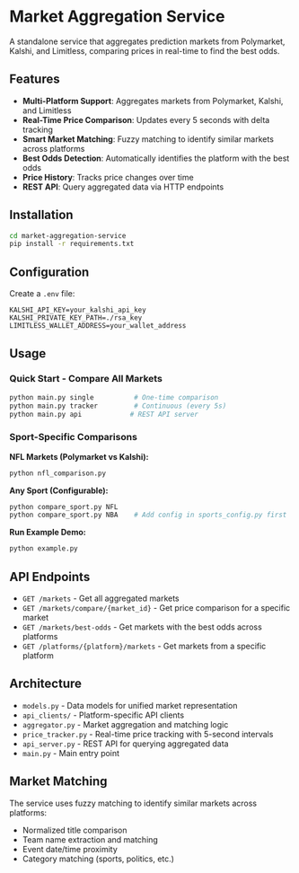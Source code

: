 # Market Aggregation Service

A standalone service that aggregates prediction markets from Polymarket, Kalshi, and Limitless, comparing prices in real-time to find the best odds.

## Features

- **Multi-Platform Support**: Aggregates markets from Polymarket, Kalshi, and Limitless
- **Real-Time Price Comparison**: Updates every 5 seconds with delta tracking
- **Smart Market Matching**: Fuzzy matching to identify similar markets across platforms
- **Best Odds Detection**: Automatically identifies the platform with the best odds
- **Price History**: Tracks price changes over time
- **REST API**: Query aggregated data via HTTP endpoints

## Installation

```bash
cd market-aggregation-service
pip install -r requirements.txt
```

## Configuration

Create a `.env` file:

```
KALSHI_API_KEY=your_kalshi_api_key
KALSHI_PRIVATE_KEY_PATH=./rsa_key
LIMITLESS_WALLET_ADDRESS=your_wallet_address
```

## Usage

### Quick Start - Compare All Markets

```bash
python main.py single          # One-time comparison
python main.py tracker         # Continuous (every 5s)
python main.py api            # REST API server
```

### Sport-Specific Comparisons

**NFL Markets (Polymarket vs Kalshi):**
```bash
python nfl_comparison.py
```

**Any Sport (Configurable):**
```bash
python compare_sport.py NFL
python compare_sport.py NBA    # Add config in sports_config.py first
```

**Run Example Demo:**
```bash
python example.py
```

## API Endpoints

- `GET /markets` - Get all aggregated markets
- `GET /markets/compare/{market_id}` - Get price comparison for a specific market
- `GET /markets/best-odds` - Get markets with the best odds across platforms
- `GET /platforms/{platform}/markets` - Get markets from a specific platform

## Architecture

- `models.py` - Data models for unified market representation
- `api_clients/` - Platform-specific API clients
- `aggregator.py` - Market aggregation and matching logic
- `price_tracker.py` - Real-time price tracking with 5-second intervals
- `api_server.py` - REST API for querying aggregated data
- `main.py` - Main entry point

## Market Matching

The service uses fuzzy matching to identify similar markets across platforms:
- Normalized title comparison
- Team name extraction and matching
- Event date/time proximity
- Category matching (sports, politics, etc.)

